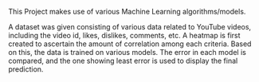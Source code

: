 This Project makes use of various Machine Learning algorithms/models.

A dataset was given consisting of various data related to YouTube videos, including the video id, likes, dislikes, comments, etc. A heatmap is first created to ascertain the amount of correlation among each criteria. Based on this, the data is trained on various models. The error in each model is compared, and the one showing least error is used to display the final prediction.
